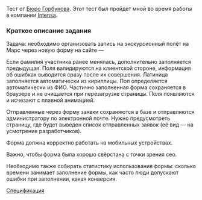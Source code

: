 Тест от [Бюро Горбунова](https://bureau.ru/).
Этот тест был пройдет мной во время работы в компании [Intensa](http://intensa.ru/).

### Краткое описание задания ###

Задача: необходимо организовать запись на экскурсионный полёт на Марс через новую форму на сайте —

Если фамилия участника ранее менялась, дополнительно заполняется предыдущая. Поля валидируются на клиентской стороне, информация об ошибках выводится сразу после их совершения. Латиница заполняется автоматически из кириллицы. Пол определяется автоматически из ФИО. Частично заполненная форма сохраняется в браузере и не очищается при перезагрузке страницы. Поля появляются и исчезают с плавной анимацией.

Отправленные через форму заявки сохраняются в базе и отправляются администратору по электронной почте. Нужно предусмотреть страницу, где будет выведен список отправленных заявок (её вид — на усмотрение разработчиков).

Форма должна корректно работать на мобильных устройствах.

Важно, чтобы форма была хорошо свёрстана с точки зрения сео.

Необходимо также собирать статистику использования формы: сколько времени занимает заполнение формы, как часто люди допускают ошибки при заполнении, какая конверсия.

[Спецификация](https://docs.google.com/document/d/1t7HQi9ZymQkqQYsQpLkFb89NwaWZtTKr2I8oD8NUalU/edit?usp=sharing)
